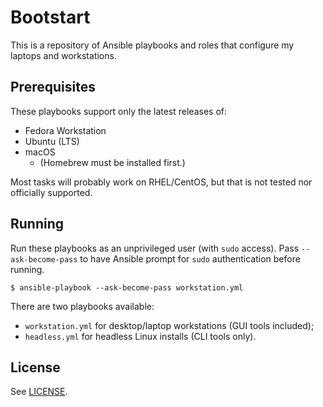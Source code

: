 # Bootstart

This is a repository of Ansible playbooks and roles that configure my laptops
and workstations.

## Prerequisites

These playbooks support only the latest releases of:

  - Fedora Workstation
  - Ubuntu (LTS)
  - macOS
    - (Homebrew must be installed first.)

Most tasks will probably work on RHEL/CentOS, but that is not tested nor
officially supported.

## Running

Run these playbooks as an unprivileged user (with `sudo` access). Pass
`--ask-become-pass` to have Ansible prompt for `sudo` authentication before
running.

```
$ ansible-playbook --ask-become-pass workstation.yml
```

There are two playbooks available:

  - `workstation.yml` for desktop/laptop workstations (GUI tools included);
  - `headless.yml` for headless Linux installs (CLI tools only).

## License

See [LICENSE](./LICENSE).
